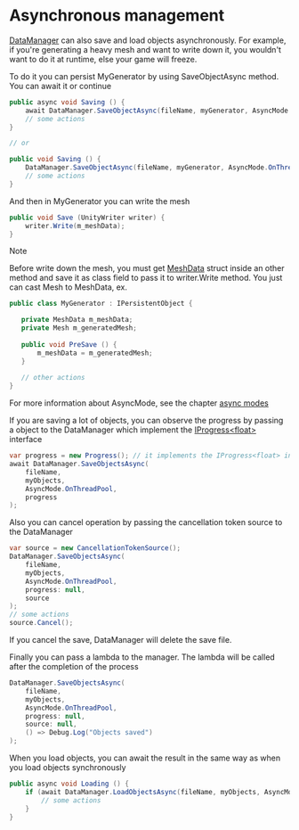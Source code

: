 ﻿# Asynchronous management

[DataManager](../api/SaveSystem.DataManager.yml) 
can also save and load objects asynchronously. For example,
if you're generating a heavy mesh and want to write down it, 
you wouldn't want to do it at runtime, else your game 
will freeze.

To do it you can persist MyGenerator by using
SaveObjectAsync method. You can await it or continue

```csharp
public async void Saving () {
    await DataManager.SaveObjectAsync(fileName, myGenerator, AsyncMode.OnThreadPool);
    // some actions
}

// or

public void Saving () {
    DataManager.SaveObjectAsync(fileName, myGenerator, AsyncMode.OnThreadPool);
    // some actions
}
```

And then in MyGenerator you can write the mesh

```csharp
public void Save (UnityWriter writer) {
    writer.Write(m_meshData);
}
```

> [!NOTE]
> Before write down the mesh, you must get [MeshData](../api/SaveSystem.MeshData.yml) 
> struct inside an other method and save it as class 
> field to pass it to writer.Write method. You just 
> can cast Mesh to MeshData, ex.
> ```csharp
> public class MyGenerator : IPersistentObject {
>
>    private MeshData m_meshData;
>    private Mesh m_generatedMesh;
>    
>    public void PreSave () {
>        m_meshData = m_generatedMesh;
>    }
>    
>    // other actions
> }
> ```

For more information about AsyncMode, see the chapter 
[async modes](async-modes.md)

If you are saving a lot of objects, you can observe 
the progress by passing a object to the DataManager 
which implement the 
[IProgress<float\>](https://learn.microsoft.com/en-us/dotnet/api/system.iprogress-1?view=net-7.0) 
interface

```csharp
var progress = new Progress(); // it implements the IProgress<float> interface
await DataManager.SaveObjectsAsync(
    fileName,
    myObjects,
    AsyncMode.OnThreadPool,
    progress
);
```

Also you can cancel operation by passing the 
cancellation token source to the DataManager

```csharp
var source = new CancellationTokenSource();
DataManager.SaveObjectsAsync(
    fileName,
    myObjects,
    AsyncMode.OnThreadPool,
    progress: null,
    source
);
// some actions
source.Cancel();
```

If you cancel the save, DataManager will delete the 
save file.

Finally you can pass a lambda to the manager. 
The lambda will be called after the completion of 
the process

```csharp
DataManager.SaveObjectsAsync(
    fileName,
    myObjects,
    AsyncMode.OnThreadPool,
    progress: null,
    source: null,
    () => Debug.Log("Objects saved")
);
```

When you load objects, you can await the result in 
the same way as when you load objects synchronously

```csharp
public async void Loading () {
    if (await DataManager.LoadObjectsAsync(fileName, myObjects, AsyncMode.OnThreadPool)) {
        // some actions
    }
}
```
